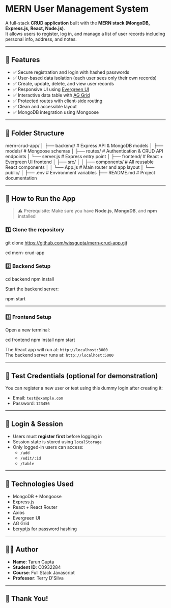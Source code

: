 # MERN User Management System

A full-stack **CRUD application** built with the **MERN stack (MongoDB, Express.js, React, Node.js)**.  
It allows users to register, log in, and manage a list of user records including personal info, address, and notes.

---

## 🔧 Features

- ✅ Secure registration and login with hashed passwords
- ✅ User-based data isolation (each user sees only their own records)
- ✅ Create, update, delete, and view user records
- ✅ Responsive UI using [Evergreen UI](https://evergreen.segment.com)
- ✅ Interactive data table with [AG Grid](https://www.ag-grid.com/)
- ✅ Protected routes with client-side routing
- ✅ Clean and accessible layout
- ✅ MongoDB integration using Mongoose

---

## 📂 Folder Structure

mern-crud-app/ │ ├── backend/ # Express API & MongoDB models │ ├── models/ # Mongoose schemas │ ├── routes/ # Authentication & CRUD API endpoints │ └── server.js # Express entry point │ ├── frontend/ # React + Evergreen UI frontend │ ├── src/ │ │ ├── components/ # All reusable React components │ │ └── App.js # Main router and app layout │ └── public/ │ ├── .env # Environment variables ├── README.md # Project documentation

---

## 🚀 How to Run the App

> ⚠️ Prerequisite: Make sure you have **Node.js**, **MongoDB**, and **npm** installed

### 1️⃣ Clone the repository

git clone https://github.com/wissgupta/mern-crud-app.git 

cd mern-crud-app

### 2️⃣ Backend Setup

cd backend npm install

Start the backend server:

npm start

---

### 3️⃣ Frontend Setup

Open a new terminal:

cd frontend npm install npm start

The React app will run at: `http://localhost:3000`  
The backend server runs at: `http://localhost:5000`

---

## 🧪 Test Credentials (optional for demonstration)

You can register a new user or test using this dummy login after creating it:

- Email: `test@example.com`
- Password: `123456`

---

## 🔐 Login & Session

- Users must **register first** before logging in
- Session state is stored using `localStorage`
- Only logged-in users can access:
  - `/add`
  - `/edit/:id`
  - `/table`

---

## 📌 Technologies Used

- MongoDB + Mongoose
- Express.js
- React + React Router
- Axios
- Evergreen UI
- AG Grid
- bcryptjs for password hashing

---

## 👨‍💻 Author

- **Name**: Tarun Gupta  
- **Student ID**: C0932284  
- **Course**: Full Stack Javascript  
- **Professor**: Terry D'Silva

---

## 🏁 Thank You!
